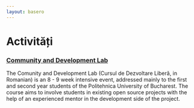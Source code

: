 ```yaml
---
layout: basero
---
```


# Activități

<div class="wrapper">
    <div class="field">
        <div class="field-title">
            <h3><a href="#">Community and Development Lab</a></h3>
        </div>
        <div class="field-teaser">
        The Comunity and Development Lab (Cursul de Dezvoltare Liberă, in Romanian) is an 8 - 9 week intensive event, addressed mainly to the first and second year students of the Politehnica University of Bucharest.
        The course aims to involve students in existing open source projects with the help of an experienced mentor in the development side of the project.
        </div>
    </div>
</div>
